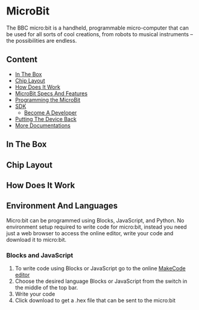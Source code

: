 # MicroBit

The BBC micro:bit is a handheld, programmable micro-computer that can be used for all sorts of cool creations, from robots to musical instruments – the possibilities are endless.

## Content

* [In The Box](#in-the-box)
* [Chip Layout](#chip-layout)
* [How Does It Work](#how-to-make-it-works)
* [MicroBit Specs And Features](#device's-functionalities-and-features)
* [Programming the MicroBit](#programming-the-microbits)
* [SDK](#sdk)
  * [Become A Developer](#becaome-a-developer)
* [Putting The Device Back](#putting-the-device-back)
* [More Documentations](more-documentations)


## In The Box



## Chip Layout



## How Does It Work

## Environment And Languages

Micro:bit can be programmed using Blocks, JavaScript, and Python. No environment setup required to write code for micro:bit, instead you need just a web browser to access the online editor, write your code and download it to micro:bit.

### Blocks and JavaScript
1. To write code using Blocks or JavaScript go to the online [MakeCode editor](#https://makecode.microbit.org/#)
2. Choose the desired language Blocks or JavaScript from the switch in the middle of the top bar.
3. Write your code
4. Click download to get a .hex file that can be sent to the micro:bit
